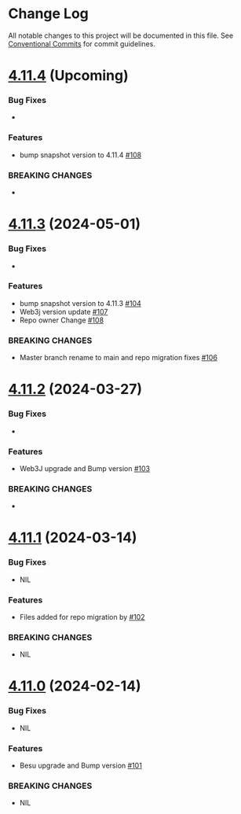 # Change Log

All notable changes to this project will be documented in this file.
See [Conventional Commits](https://conventionalcommits.org) for commit guidelines.

# [4.11.4]() (Upcoming)

### Bug Fixes

*

### Features

* bump snapshot version to 4.11.4 [#108](https://github.com/hyperledger/web3j-evm/pull/108)

### BREAKING CHANGES

* 

# [4.11.3](https://github.com/hyperledger/web3j-evm/releases/tag/v4.11.3) (2024-05-01)

### Bug Fixes

*

### Features

* bump snapshot version to 4.11.3 [#104](https://github.com/hyperledger/web3j-evm/pull/104)
* Web3j version update [#107](https://github.com/hyperledger/web3j-evm/pull/107)
* Repo owner Change [#108](https://github.com/hyperledger/web3j-evm/pull/108)

### BREAKING CHANGES

* Master branch rename to main and repo migration fixes [#106](https://github.com/hyperledger/web3j-evm/pull/106)

# [4.11.2](https://github.com/web3j/web3j-evm/releases/tag/v4.11.2) (2024-03-27)

### Bug Fixes

* 

### Features

* Web3J upgrade and Bump version [#103](https://github.com/web3j/web3j-evm/pull/103)

### BREAKING CHANGES

* 


# [4.11.1](https://github.com/web3j/web3j-evm/releases/tag/v4.11.1) (2024-03-14)

### Bug Fixes

* NIL

### Features

* Files added for repo migration by [#102](https://github.com/web3j/web3j-evm/pull/102)

### BREAKING CHANGES

* NIL


# [4.11.0](https://github.com/web3j/web3j-evm/releases/tag/v4.11.0) (2024-02-14)

### Bug Fixes

* NIL

### Features

* Besu upgrade and Bump version [#101](https://github.com/web3j/web3j-evm/pull/101)

### BREAKING CHANGES

* NIL
